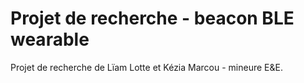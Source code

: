 # Projet de recherche - beacon BLE wearable

Projet de recherche de Lïam Lotte et Kézia Marcou - mineure E&E. 



